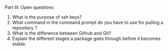 Part III: Open questions

1. What is the purpose of ssh keys?
2. What command in the command prompt do you have to use for pulling a repository ?
3. What is the difference between Github and Git?
4. Explain the different stages a package goes through before it becomes stable.
